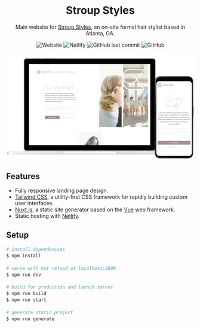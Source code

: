 <div align="center">

<h1>Stroup Styles</h1>

Main website for [Stroup Styles](https://stroup-styles.netlify.app), an on-site formal hair stylist based in Atlanta, GA.

![Website](https://img.shields.io/website?url=https%3A%2F%2Fstroupstyles.com)
![Netlify](https://img.shields.io/netlify/7510c99c-1caf-405f-be3d-19f554fcc1e3)
![GitHub last commit](https://img.shields.io/github/last-commit/jon-codes/stroup-styles)
![GitHub](https://img.shields.io/github/license/jon-codes/stroup-styles)

![Website Preview](https://github.com/jon-codes/stroup-styles/blob/media/preview.png?raw=true)

</div>

## Features

- Fully responsive landing page design.
- [Tailwind CSS](https://github.com/tailwindlabs/tailwindcss), a utility-first CSS framework for rapidly building custom user interfaces.
- [Nuxt.js](https://github.com/nuxt/nuxt.js/), a static site generator based on the [Vue](https://github.com/vuejs/vue) web framework.
- Static hosting with [Netlify](https://www.netlify.com).

## Setup

```bash
# install dependencies
$ npm install

# serve with hot reload at localhost:3000
$ npm run dev

# build for production and launch server
$ npm run build
$ npm run start

# generate static project
$ npm run generate
```
